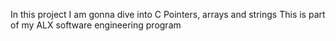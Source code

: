In this project I am gonna dive into C Pointers, arrays and strings
This is part of my ALX software engineering program
